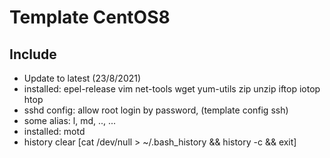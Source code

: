 # Template CentOS8

## Include

- Update to latest (23/8/2021)
- installed: epel-release vim net-tools wget yum-utils zip unzip iftop iotop htop
- sshd config: allow root login by password, (template config ssh)
- some alias: l, md, .., ...
- installed: motd
- history clear [cat /dev/null > ~/.bash_history && history -c && exit]





